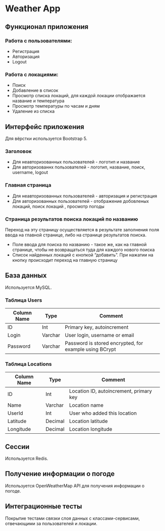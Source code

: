 # Weather App

## Функционал приложения

### Работа с пользователями:
- Регистрация
- Авторизация
- Logout

### Работа с локациями:
- Поиск
- Добавление в список
- Просмотр списка локаций, для каждой локации отображается название и температура
- Просмотр температуры по часам и дням
- Удаление из списка

## Интерфейс приложения

Для вёрстки используется Bootstrap 5.

### Заголовок

- Для неавторизованных пользователей - логотип и название
- Для авторизованнх пользователей - логотип, название, поиск, username, logout

### Главная страница

- Для неавторизованных пользователей - авторизация и регистрация
- Для авторизованных пользователей - отображение добовленых локаций, поиск локаций , просмотр погоды

### Страница результатов поиска локаций по названию

Переход на эту страницу осуществляется в результате заполнения поля ввода на главной странице, либо на странице результатов поиска.

- Поле ввода для поиска по названию - такое же, как на главной странице, чтобы не возвращаться туда для каждого нового поиска
- Список найденных локаций с кнопкой “добавить”. При нажатии на кнопку происходит переход на главную страницу

## База данных

Используется MySQL.

### Таблица Users
Column Name | Type | Comment
--- | --- | ---
ID | Int | Primary key, autoincrement
Login | Varchar | User login, username or email
Password | Varchar | Password is stored encrypted, for example using BCrypt

### Таблица Locations
Column Name | Type | Comment
--- | --- | ---
ID | Int | Location ID, autoincrement, primary key
Name | Varchar | Location name
UserId | Int | User who added this location
Latitude | Decimal | Location latitude
Longitude | Decimal | Location longitude

## Сессии

Используется Redis.

## Получение информации о погоде

Используется OpenWeatherMap API для получения информации о погоде.

## Интеграционные тесты

Покрытие тестами связки слоя данных с классами-сервисами, отвечающими за пользователей и локации.
